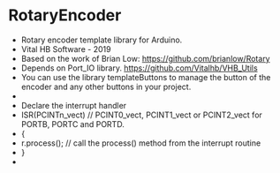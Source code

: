 # RotaryEncoder
 * Rotary encoder template library for Arduino.
 * Vital HB Software - 2019
 * Based on the work of Brian Low: https://github.com/brianlow/Rotary
 * Depends on Port_IO library. https://github.com/Vitalhb/VHB_Utils
 * You can use the library templateButtons to manage the button of the encoder and any other buttons in your project.
 *
 * Declare the interrupt handler
 * ISR(PCINTn_vect) // PCINT0_vect, PCINT1_vect or PCINT2_vect for PORTB, PORTC and PORTD.
 * {
 *    r.process(); // call the process() method from the interrupt routine
 * }
 *

